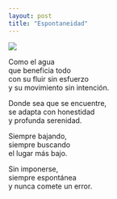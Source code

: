 ```yaml
---
layout: post
title: "Espontaneidad"
---
```


<img src="{{site.baseurl}}/images/2019-02-11-espontaneidad.jpg" class="round">

Como el agua  
que beneficia todo  
con su fluir sin esfuerzo  
y su movimiento sin intención.

Donde sea que se encuentre,   
se adapta con honestidad  
y profunda serenidad.

Siempre bajando,  
siempre buscando  
el lugar más bajo.

Sin imponerse,  
siempre espontánea  
y nunca comete un error.